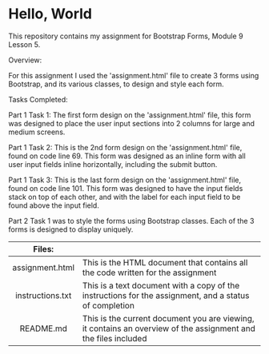 # **Hello, World**

This repository contains my assignment for Bootstrap Forms, Module 9 Lesson 5.

Overview:

For this assignment I used the 'assignment.html' file to create 3 forms using Bootstrap, and its various classes, to design and style each form.

Tasks Completed:

Part 1 Task 1: The first form design on the 'assignment.html' file, this form was designed to place the user input sections into 2 columns for
large and medium screens.

Part 1 Task 2: This is the 2nd form design on the 'assignment.html' file, found on code line 69. This form was designed as an inline form
with all user input fields inline horizontally, including the submit button.

Part 1 Task 3: This is the last form design on the 'assignment.html' file, found on code line 101. This form was designed to have the input 
fields stack on top of each other, and with the label for each input field to be found above the input field.

Part 2 Task 1 was to style the forms using Bootstrap classes. Each of the 3 forms is designed to display uniquely. 

| Files:  |      |
| :----:  |:---   |
| assignment.html | This is the HTML document that contains all the code written for the assignment |
| instructions.txt | This is a text document with a copy of the instructions for the assignment, and a status of completion |
| README.md | This is the current document you are viewing, it contains an overview of the assignment and the files included |